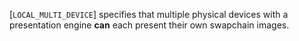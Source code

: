 [`LOCAL_MULTI_DEVICE`] specifies
that multiple physical devices with a presentation engine  **can**  each
present their own swapchain images.
